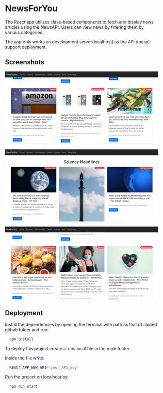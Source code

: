# NewsForYou

The React app utilizes class-based components to fetch and display news articles using the NewsAPI. Users can view news by filtering them by various categories. 

The app only works on development server(localhost) as the API doesn't support deployment.

## Screenshots

![App Screenshot](./src/images/NewsForYou.png)

![App Screenshot](./src/images/NewsForYou1.png)

![App Screenshot](./src/images/NewsForYou2.png)

## Deployment

Install the dependencies by opening the terminal with path as that of cloned github folder and run:

```bash
  npm install
```

To deploy this project create a .env.local file in the main folder.

Inside the file write:

```bash
  REACT_APP_NEW_API='your_API_key'
```

Run the project on localhost by:

```bash
  npm run start
```
